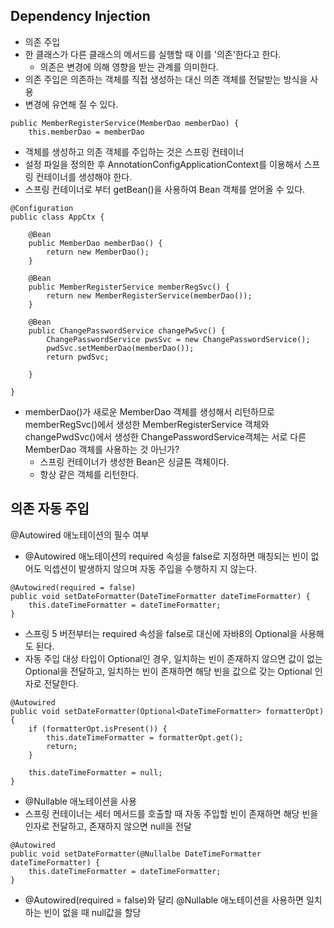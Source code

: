 ## Dependency Injection

-   의존 주입
-   한 클래스가 다른 클래스의 메서드를 실행할 때 이를 '의존'한다고 한다.
    -   의존은 변경에 의해 영향을 받는 관계를 의미한다.
-   의존 주입은 의존하는 객체를 직접 생성하는 대신 의존 객체를 전달받는 방식을 사용
-   변경에 유연해 질 수 있다.

```
public MemberRegisterService(MemberDao memberDao) {
    this.memberDao = memberDao
```

-   객체를 생성하고 의존 객체를 주입하는 것은 스프링 컨테이너
-   설정 파일을 정의한 후 AnnotationConfigApplicationContext를 이용해서 스프링 컨테이너를 생성해야 한다.
-   스프링 컨테이너로 부터 getBean()을 사용하여 Bean 객체를 얻어올 수 있다.

```
@Configuration
public class AppCtx {

    @Bean
    public MemberDao memberDao() {
    	return new MemberDao();
    }
    
    @Bean
    public MemberRegisterService memberRegSvc() {
    	return new MemberRegisterService(memberDao());
    }
    
    @Bean
    public ChangePasswordService changePwSvc() {
    	ChangePasswordService pwsSvc = new ChangePasswordService();
        pwdSvc.setMemberDao(memberDao());
        return pwdSvc;
    
    }

}
```

-   memberDao()가 새로운 MemberDao 객체를 생성해서 리턴하므로 memberRegSvc()에서 생성한 MemberRegisterService 객체와 changePwdSvc()에서 생성한 ChangePasswordService객체는 서로 다른 MemberDao 객체를 사용하는 것 아닌가?
    -   스프링 컨테이너가 생성한 Bean은 싱글톤 객체이다.
    -   항상 같은 객체를 리턴한다.

## 의존 자동 주입

@Autowired 애노테이션의 필수 여부

-   @Autowired 애노테이션의 required 속성을 false로 지정하면 매칭되는 빈이 없어도 익셉션이 발생하지 않으며 자동 주입을 수행하지 지 않는다.

```
@Autowired(required = false)
public void setDateFormatter(DateTimeFormatter dateTimeFormatter) {
    this.dateTimeFormatter = dateTimeFormatter;
}
```

-   스프링 5 버전부터는 required 속성을 false로 대신에 자바8의 Optional을 사용해도 된다.
-   자동 주입 대상 타입이 Optional인 경우, 일치하는 빈이 존재하지 않으면 값이 없는 Optional을 전달하고, 일치하는 빈이 존재하면 해당 빈을 값으로 갖는 Optional 인자로 전달한다.

```
@Autowired
public void setDateFormatter(Optional<DateTimeFormatter> formatterOpt) {
    if (formatterOpt.isPresent()) {
        this.dateTimeFormatter = formatterOpt.get();
        return;
    }
    
    this.dateTimeFormatter = null;
}
```

-   @Nullable 애노테이션을 사용
-   스프링 컨테이너는 세터 메서드를 호출할 때 자동 주입할 빈이 존재하면 해당 빈을 인자로 전달하고, 존재하지 않으면 null을 전달

```
@Autowired
public void setDateFormatter(@Nullalbe DateTimeFormatter dateTimeFormatter) {
    this.dateTimeFormatter = dateTimeFormatter;
}
```

-   @Autowired(required = false)와 달리 @Nullable 애노테이션을 사용하면 일치하는 빈이 없을 때 null값을 할당